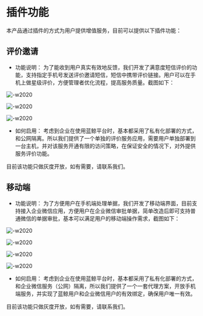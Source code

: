 # 插件功能

本产品通过插件的方式为用户提供增值服务，目前可以提供以下插件功能：

## 评价邀请

- 功能说明：
为了能收到用户真实有效地反馈，我们开发了满意度短信评价的功能，支持指定手机号发送评价邀请短信，短信中携带评价链接。用户可以在手机上做星级评价，方便管理者优化流程，提高服务质量。截图如下：

![-w2020](../assets/32.gif)

![-w2020](../assets/33.gif)

![-w2020](../assets/34.gif)

- 如何启用：
考虑到企业在使用蓝鲸平台时，基本都采用了私有化部署的方式，和公网隔离。所以我们提供了一个单独的评价服务应用，需要用户单独部署到一台主机，并对该服务开通有限的访问策略，在保证安全的情况下，对外提供服务评价功能。

目前该功能只做灰度开放，如有需要，请联系我们。

## 移动端

- 功能说明：
为了方便用户在手机端处理单据，我们开发了移动端界面，目前支持接入企业微信应用，方便用户在企业微信审批单据，简单改造后即可支持普通微信的单据审批，基本可以满足用户的移动端操作需求，截图如下：

![-w2020](../assets/35.gif)

![-w2020](../assets/36.gif)

![-w2020](../assets/37.gif)

![-w2020](../assets/38.gif)

- 如何启用：
考虑到企业在使用蓝鲸平台时，基本都采用了私有化部署的方式，和企业微信服务（公网）隔离，所以我们提供了一个一套代理方案，开放手机端服务，并实现了蓝鲸用户和企业微信用户的有效绑定，确保用户唯一有效。

目前该功能只做灰度开放，如有需要，请联系我们。
